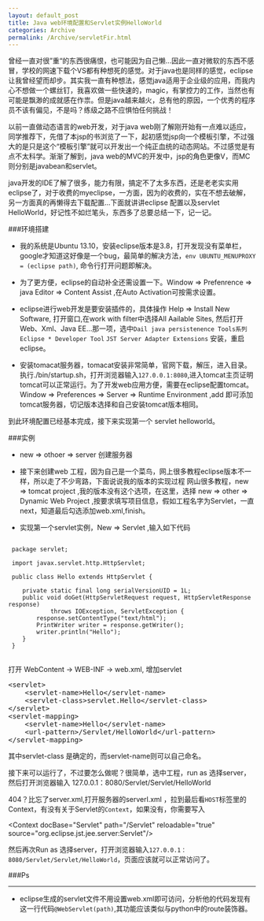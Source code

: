 ```yaml
---
layout: default_post
title: Java web环境配置和Servlet实例HelloWorld 
categories: Archive
permalink: /Archive/servletFir.html
---
```


曾经一直对很”重“的东西很痛恨，也可能因为自己懒...因此一直对微软的东西不感冒，学校的网速下载个VS都有种想死的感觉。对于java也是同样的感觉，eclipse让我曾经望而却步。其实我一直有种想法，感觉java适用于企业级的应用，而我内心不想做一个螺丝钉，我喜欢做一些快速的，magic，有掌控力的工作，当然也有可能是飘渺的成就感在作祟。但是java越来越火，总有他的原因，一个优秀的程序员不该有偏见，不是吗？练级之路不应惧怕任何挑战！

以前一直做动态语言的web开发，对于java web刚了解刚开始有一点难以适应，同学推荐下，先借了本jsp的书浏览了一下，起初感觉jsp向一个模板引擎，不过强大的是只是这个“模板引擎”就可以开发出一个纯正血统的动态网站。不过感觉是有点不太科学。渐渐了解到，java web的MVC的开发中，jsp的角色更像V，而MC则分别是javabean和servlet。

java开发的IDE了解了很多，能力有限，搞定不了太多东西，还是老老实实用eclipse了，对于收费的myeclipse，一方面，因为的收费的，实在不想去破解，另一方面真的再懒得去下载配置...下面就讲讲eclipse 配置以及servlet HelloWorld，好记性不如烂笔头，东西多了总要总结一下，记一记。

###环境搭建
* 我的系统是Ubuntu 13.10，安装eclipse版本是3.8，打开发现没有菜单栏，google才知道这好像是一个bug，最简单的解决方法，`env UBUNTU_MENUPROXY = (eclipse path)`, 命令行打开问题即解决。

* 为了更方便，eclipse的自动补全还需设置一下。Window => Prefenrence => java Editor => Content Assist ,在Auto Activation可按需求设置。

* eclipse进行web开发是要安装插件的，具体操作 Help => Install New Software, 打开窗口,在work with filter中选择All Aailable Sites, 然后打开Web、Xml、Java EE...那一项，选中`Dail java persistenence Tools系列`  `Eclipse * Developer Tool`  `JST Server Adapter Extensions`
  安装，重启eclipse。

* 安装tomacat服务器，tomacat安装非常简单，官网下载，解压，进入目录。执行./bin/startup.sh，打开浏览器输入`127.0.0.1:8080`,进入tomcat主页证明tomcat可以正常运行。为了开发web应用方便，需要在eclipse配置tomcat。 Window => Preferences => Server => Runtime Environment ,add 即可添加tomcat服务器，切记版本选择和自己安装tomcat版本相同。

到此环境配置已经基本完成，接下来实现第一个 servlet helloworld。

###实例

* new => othoer => server 创建服务器

* 接下来创建web 工程，因为自己是一个菜鸟，网上很多教程eclipse版本不一样，所以走了不少弯路，下面说说我的版本的实现过程
网山很多教程，new => tomcat project ,我的版本没有这个选项，在这里，选择 new => other => Dynamic Web Project ,按要求填写项目信息，假如工程名字为Servlet，一直next，知道最后勾选添加web.xml,finish。 

* 实现第一个servlet实例，New => Servlet ,输入如下代码

<pre><code>
 package servlet;
 
 import javax.servlet.http.HttpServlet;

 public class Hello extends HttpServlet {
 
	private static final long serialVersionUID = 1L;
	public void doGet(HttpServletRequest request, HttpServletResponse response)
	 		throws IOException, ServletException {
		response.setContentType("text/html");
		PrintWriter writer = response.getWriter();
		writer.println("Hello");
	}
 } 
</code> </pre>

打开 WebContent -> WEB-INF -> web.xml, 增加servlet

<pre>
&lt;servlet&gt;
	&lt;servlet-name&gt;Hello&lt;/servlet-name&gt;
	&lt;servlet-class&gt;servlet.Hello&lt;/servlet-class&gt;
&lt;/servlet&gt;
&lt;servlet-mapping&gt;
	&lt;servlet-name&gt;Hello&lt;/servlet-name&gt;
	&lt;url-pattern&gt;/Servlet/HelloWorld&lt;/url-pattern&gt;
&lt;/servlet-mapping&gt;
</pre>

其中servlet-class 是确定的，而servlet-name则可以自己命名。

接下来可以运行了，不过要怎么做呢？很简单，选中工程，run as 选择server，然后打开浏览器输入 127.0.0.1：8080/Servlet/Servlet/HelloWorld

404？比忘了server.xml,打开服务器的serverl.xml ，拉到最后看`HOST`标签里的Context，有没有关于Servlet的`Context`，如果没有，你需要写入

 &lt;Context docBase="Servlet" path="/Servlet" reloadable="true" source="org.eclipse.jst.jee.server:Servlet"/&gt;

然后再次Run as 选择server，打开浏览器输入`127.0.0.1：8080/Servlet/Servlet/HelloWorld`，页面应该就可以正常访问了。

###Ps
***

* eclipse生成的servlet文件不用设置web.xml即可访问，分析他的代码发现有这一行代码`@WebServlet(path)`,其功能应该类似与python中的route装饰器。	


